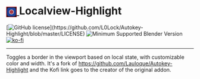 <h1 tabindex="-1" class="heading-element" dir="auto">
    <a target="_blank" rel="noopener noreferrer" href="Prez/icon.jpg">
        <img src="Prez/icon.png" alt="icon" style="height: 1em; vertical-align: middle;">
    </a>
    Localview-Highlight
</h1>

[![GitHub license](https://img.shields.io/github/license/L0Lock/Autokey-Highlight?style=for-the-badge&labelColor=rgb(64,64,64))](https://github.com/L0Lock/Autokey-Highlight/blob/master/LICENSE) ![Minimum Supported Blender Version](https://img.shields.io/badge/Blender-4.2LTS-green?style=for-the-badge&logo=blender&logoColor=white&labelColor=rgb(64,64,64)) [![ko-fi](https://ko-fi.com/img/githubbutton_sm.svg)](https://ko-fi.com/H2H818FHX)

-----

Toggles a border in the viewport based on local state, with customizable color and width. It's a fork of https://github.com/Lauloque/Autokey-Highlight and the Kofi link goes to the creator of the original addon. 


